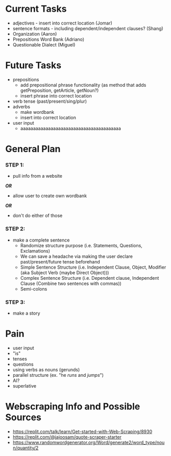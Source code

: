 Current Tasks
=
* adjectives - insert into correct location (Jomar)
* sentence formats - including dependent/independent clauses? (Shang)
* Organization (Aaron)
* Prepositions Word Bank (Adriano)
* Questionable Dialect (Miguel)

Future Tasks
=
* prepositions
  * add prepositional phrase functionality (as method that adds getPreposition, getArticle, getNoun?)
  * insert phrase into correct location
* verb tense (past/present/sing/plur)
* adverbs
  * make wordbank
  * insert into correct location
* user input
  * aaaaaaaaaaaaaaaaaaaaaaaaaaaaaaaaaaaaaaaa

General Plan
=
### STEP 1: 
* pull info from a website

_**OR**_

* allow user to create own wordbank

_**OR**_

* don't do either of those


### STEP 2: 
* make a complete sentence
  * Randomize structure purpose (i.e. Statements, Questions, Exclamations) 
  * We can save a headache via making the user declare past/present/future tense beforehand
  * Simple Sentence Structure (i.e. Independent Clause, Object, Modifier (aka Subject Verb (maybe Direct Object)))
  * Complex Sentence Structure (i.e. Dependent clause, Independent Clause (Combine two sentences with commas))
  * Semi-colons
### STEP 3:
* make a story

Pain
=
* user input
* "is"
* tenses
* questions 
* using verbs as nouns (gerunds)
* parallel structure (ex. "he *runs* and *jumps*")
* AI?
* superlative

Webscraping Info and Possible Sources
=
* https://replit.com/talk/learn/Get-started-with-Web-Scraping/8930
* https://replit.com/@jajoosam/quote-scraper-starter
* https://www.randomwordgenerator.org/Word/generate2/word_type/noun/quantity/2